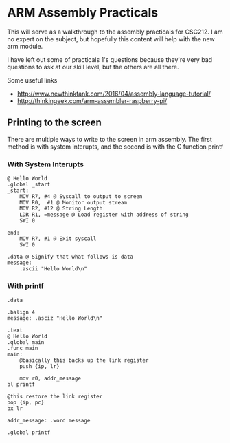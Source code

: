 # ARM Assembly Practicals

This will serve as a walkthrough to the assembly practicals for CSC212. I am no expert on the subject, but hopefully this content will help with the new arm module.

I have left out some of practicals 1's questions because they're very bad questions to ask at our skill level, but the others are all there. 

Some useful links

* http://www.newthinktank.com/2016/04/assembly-language-tutorial/
* http://thinkingeek.com/arm-assembler-raspberry-pi/

## Printing to the screen

There are multiple ways to write to the screen in arm assembly. The first method is with system interupts, and the second is with the C function printf

### With System Interupts 

    @ Hello World
	.global _start
	_start:
		MOV R7, #4 @ Syscall to output to screen
		MOV R0,  #1 @ Monitor output stream
		MOV R2, #12 @ String Length
		LDR R1, =message @ Load register with address of string
		SWI 0
		
	end:
		MOV R7, #1 @ Exit syscall
		SWI 0
		
	.data @ Signify that what follows is data
	message:
		.ascii "Hello World\n"
		
### With printf
    .data 
    
    .balign 4
    message: .asciz "Hello World\n"
    
    .text
    @ Hello World
    .global main
    .func main
    main:
    	@basically this backs up the link register
    	push {ip, lr}
	
    	mov r0, addr_message
	bl printf	
	
	@this restore the link register
	pop {ip, pc}
	bx lr
	
    addr_message: .word message
    
    .global printf
